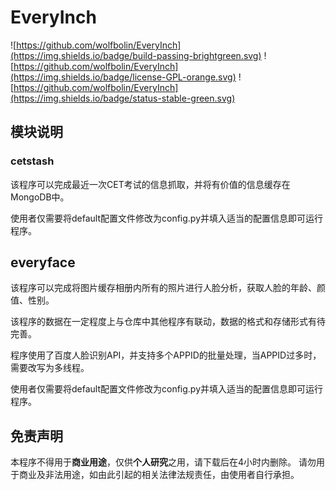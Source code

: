# EveryInch

![https://github.com/wolfbolin/EveryInch](https://img.shields.io/badge/build-passing-brightgreen.svg)
![https://github.com/wolfbolin/EveryInch](https://img.shields.io/badge/license-GPL-orange.svg)
![https://github.com/wolfbolin/EveryInch](https://img.shields.io/badge/status-stable-green.svg)

## 模块说明

### cetstash

该程序可以完成最近一次CET考试的信息抓取，并将有价值的信息缓存在MongoDB中。

使用者仅需要将default配置文件修改为config.py并填入适当的配置信息即可运行程序。

## everyface

该程序可以完成将图片缓存相册内所有的照片进行人脸分析，获取人脸的年龄、颜值、性别。

该程序的数据在一定程度上与仓库中其他程序有联动，数据的格式和存储形式有待完善。

程序使用了百度人脸识别API，并支持多个APPID的批量处理，当APPID过多时，需要改写为多线程。

使用者仅需要将default配置文件修改为config.py并填入适当的配置信息即可运行程序。

## 免责声明

本程序不得用于**商业用途**，仅供**个人研究**之用，请下载后在4小时内删除。
请勿用于商业及非法用途，如由此引起的相关法律法规责任，由使用者自行承担。